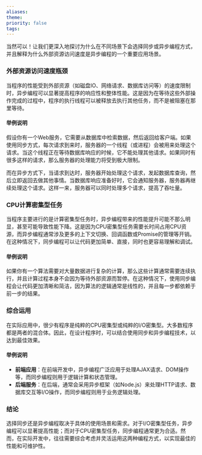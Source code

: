 ```yaml
---
aliases: 
theme: 
priority: false
tags:
---
```

当然可以！让我们更深入地探讨为什么在不同场景下会选择同步或异步编程方式，并且解释为什么外部资源访问速度是异步编程的一个重要应用场景。

### 外部资源访问速度瓶颈

当程序的性能受到外部资源（如磁盘IO、网络请求、数据库访问等）的速度限制时，异步编程可以显著提高程序的响应性和整体性能。这是因为在等待这些外部操作完成的过程中，程序的执行线程可以被释放去执行其他任务，而不是被阻塞在那里等待。

#### 举例说明

假设你有一个Web服务，它需要从数据库中检索数据，然后返回给客户端。如果使用同步方式，每次请求到来时，服务器的一个线程（或进程）会被用来处理这个请求。当这个线程正在等待数据库响应的时候，它不能处理其他请求。如果同时有很多这样的请求，那么服务器的处理能力将受到极大限制。

而在异步方式下，当请求到达时，服务器开始处理这个请求，发起数据库查询，然后立即返回去做其他事情。当数据库响应准备好时，它会通知服务器，服务器再继续处理这个请求。这样一来，服务器可以同时处理多个请求，提高了吞吐量。

### CPU计算密集型任务

当程序主要进行的是计算密集型任务时，异步编程带来的性能提升可能不那么明显，甚至可能导致性能下降。这是因为CPU密集型任务需要长时间占用CPU资源，而异步编程通常涉及更多的上下文切换、回调函数或Promise的管理等开销。在这种情况下，同步编程可以让代码更加简单、直接，同时也更容易理解和调试。

#### 举例说明

如果你有一个算法需要对大量数据进行复杂的计算，那么这些计算通常需要连续执行，并且计算过程本身不会因为等待外部资源而暂停。在这种情况下，使用同步编程会让代码更加清晰和简洁，因为算法的逻辑通常是线性的，并且每一步都依赖于前一步的结果。

### 综合运用

在实际应用中，很少有程序是纯粹的CPU密集型或纯粹的I/O密集型。大多数程序都是两者的混合体。因此，在设计程序时，可以结合使用同步和异步编程技术，以达到最佳效果。

#### 举例说明

- **前端应用**：在前端开发中，异步编程广泛应用于处理AJAX请求、DOM操作等，而同步编程则用于逻辑计算和状态管理。
- **后端服务**：在后端，通常会采用异步框架（如Node.js）来处理HTTP请求、数据库交互等I/O操作，而同步编程则用于业务逻辑处理。

### 结论

选择同步还是异步编程取决于具体的使用场景和需求。对于I/O密集型任务，异步编程可以显著提高性能；而对于CPU密集型任务，同步编程通常更为合适。然而，在实际开发中，往往需要综合考虑并灵活运用这两种编程方式，以实现最佳的性能和可维护性。